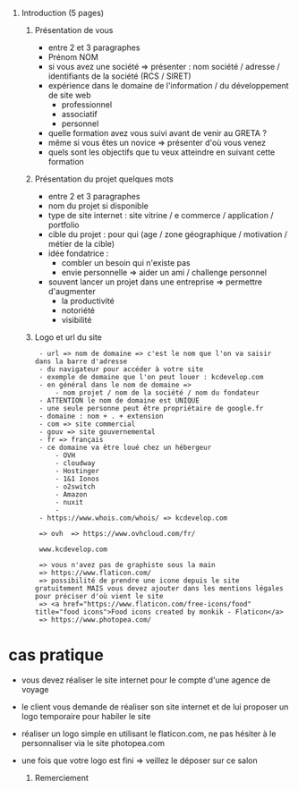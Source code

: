 1. Introduction (5 pages)
    1. Présentation de vous

        - entre 2 et 3 paragraphes 
        - Prénom NOM
        - si vous avez une société => présenter : nom société / adresse / identifiants de la société (RCS / SIRET)
        - expérience dans le domaine de l'information / du développement de site web
            - professionnel
            - associatif
            - personnel 
        - quelle formation avez vous suivi avant de venir au GRETA ?
        - même si vous êtes un novice => présenter d'où vous venez 
        - quels sont les objectifs que tu veux atteindre en suivant cette formation 

    2. Présentation du projet quelques mots

        - entre 2 et 3 paragraphes 
        - nom du projet si disponible
        - type de site internet : site vitrine / e commerce / application / portfolio 
        - cible du projet : pour qui (age / zone géographique / motivation / métier de la cible)
        - idée fondatrice : 
            - combler un besoin qui n'existe pas
            - envie personnelle => aider un ami / challenge personnel 
        - souvent lancer un projet dans une entreprise => permettre d'augmenter 
            - la productivité 
            - notoriété
            - visibilité

    1. Logo et url du site
            
            - url => nom de domaine => c'est le nom que l'on va saisir dans la barre d'adresse
            - du navigateur pour accéder à votre site 
            - exemple de domaine que l'on peut louer : kcdevelop.com
            - en général dans le nom de domaine => 
                - nom projet / nom de la société / nom du fondateur
            - ATTENTION le nom de domaine est UNIQUE 
            - une seule personne peut être propriétaire de google.fr
            - domaine : nom + . + extension
            - com => site commercial
            - gouv => site gouvernemental
            - fr => français
            - ce domaine va être loué chez un hébergeur 
                - OVH
                - cloudway
                - Hostinger
                - 1&1 Ionos
                - o2switch
                - Amazon
                - nuxit
                - 
            - https://www.whois.com/whois/ => kcdevelop.com
            
            => ovh  => https://www.ovhcloud.com/fr/

            www.kcdevelop.com 

            => vous n'avez pas de graphiste sous la main 
            => https://www.flaticon.com/
            => possibilité de prendre une icone depuis le site gratuitement MAIS vous devez ajouter dans les mentions légales pour préciser d'où vient le site 
            => <a href="https://www.flaticon.com/free-icons/food" title="food icons">Food icons created by monkik - Flaticon</a>
            => https://www.photopea.com/


# cas pratique 

- vous devez réaliser le site internet pour le compte d'une agence de voyage 
- le client vous demande de réaliser son site internet et de lui proposer un logo temporaire pour habiler le site  
- réaliser un logo simple en utilisant le flaticon.com, ne pas hésiter à le personnaliser via le site photopea.com
- une fois que votre logo est fini => veillez le déposer sur ce salon


    1. Remerciement